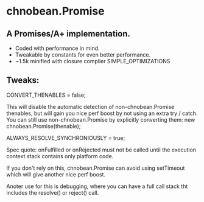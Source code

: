 chnobean.Promise
=======

## A Promises/A+ implementation.

 - Coded with performance in mind.
 - Tweakable by constants for even better performance.
 - ~1.5k minified with closure complier SIMPLE_OPTIMIZATIONS

## Tweaks:

CONVERT_THENABLES = false;

This will disable the automatic detection of non-chnobean.Promise thenables, but will gain you nice perf boost by not using an extra try / catch. You can still use non-chnobean.Promise by explicitly converting them: new chnobean.Promise(thenable);

ALWAYS_RESOLVE_SYNCHRONIOUSLY = true;

Spec quote: onFulfilled or onRejected must not be called until the execution context stack contains only platform code.

If you don't rely on this, chnobean.Promise can avoid using setTimeout which will give another nice perf boost.

Anoter use for this is debugging, where you can have a full call stack tht includes the resolve() or reject() call.

